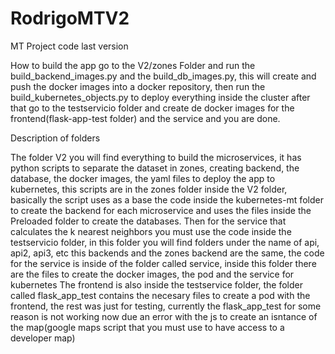 # RodrigoMTV2
MT Project code last version

How to build the app
go to the V2/zones Folder and run the build_backend_images.py and the build_db_images.py, this will create and push the docker images into a docker repository, then run the build_kubernetes_objects.py to deploy everything inside the cluster
after that go to the testservicio folder and create de docker images for the frontend(flask-app-test folder) and the service and you are done.

Description of folders



The folder V2 you will find everything to build the microservices, it has python scripts to separate the dataset in zones, creating backend, the database, the docker images, the yaml files to deploy the app to kubernetes, this scripts are in the zones folder inside the V2 folder,
basically the script uses as a base the code inside the kubernetes-mt folder to create the backend for each microservice and uses the files inside the Preloaded folder to create the databases. 
Then for the service that calculates the k nearest neighbors you must use the code inside the testservicio folder, in this folder you will find folders under the name of api, api2, api3, etc this backends and the zones backend are the same, the code for the service is inside of the folder  called service, inside this folder there are the files to create the docker images, the pod and the service for kubernetes
The frontend is also inside the testservice folder, the folder called flask_app_test contains the necesary files to create a pod with the frontend, the rest was just for testing, currently the flask_app_test for some reason is not working now due an error with the js to create an isntance of the map(google maps script that you must use to have access to a developer map)
